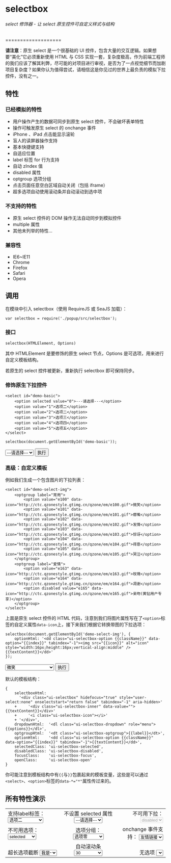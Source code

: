 #	selectbox

######	select 修饰器 - 让 select 原生控件可自定义样式与结构

===================

**请注意**：原生 select 是一个很基础的 UI 控件，包含大量的交互逻辑。如果想要“美化”它必须重新使用 HTML 与 CSS 实现一套，复杂度极高，作为前端工程师的我们应该了解其利弊，尽可能的对项目进行审视，是否为了一点视觉细节而加剧项目复杂度？如果你认为值得尝试，请相信这是你见过的世界上最负责的模拟下拉控件，没有之一。

##	特性

###	已经模拟的特性

* 用户操作产生的数据可同步到原生 select 控件，不会破坏表单特性
* 操作可触发原生 select 的 onchange 事件
* iPhone 、iPad 点击能显示滚轮
* 盲人的读屏器操作支持
* 基本快捷键支持
* 自适应位置
* label 标签 for 行为支持
* 自动 zIndex 值
* disabled 属性
* optgroup 选项分组
* 点击页面任意空白区域自动关闭（包括 iframe）
* 超多选项自动使用滚动条并自动滚动到选中项

###	不支持的特性

* 原生 select 控件的 DOM 操作无法自动同步到模拟控件
* multiple 属性
* 其他未列举的特性…

###	兼容性

* IE6~IE11
* Chrome
* Firefox
* Safari
* Opera

##	调用

在模块中引入 selectbox（使用 RequireJS 或 SeaJS 加载）：

```
var selectbox = require('./popup/src/selectbox');
```

###	接口

```
selectbox(HTMLElement, Options)
```

其中 HTMLElement 是要修饰的原生 select 节点，Options 是可选项，用来进行自定义模板结构。

若原生的 select 控件被更新，重新执行 selectbox 即可保持同步。

###	修饰原生下拉控件

```
<select id="demo-basic">
	<option selected value="0">---请选择---</option>
	<option value="1">选项二</option>
	<option value="2">选项二</option>
	<option value="3">选项三</option>
	<option value="4">选项四</option>
	<option value="5">选项五</option>
</select>
```

```
selectbox(document.getElementById('demo-basic'));
```

<select id="demo-basic">
	<option selected value="0">---请选择---</option>
	<option value="1">选项二</option>
	<option value="2">选项二</option>
	<option value="3">选项三</option>
	<option value="4">选项四</option>
	<option value="5">选项五</option>
</select> <button id="start-demo-basic">执行</button>

###	高级：自定义模板

例如我们生成一个包含图片的下拉列表：

```
<select id="demo-select-img">
	<optgroup label="常用">
		<option value="e100" data-icon="http://ctc.qzonestyle.gtimg.cn/qzone/em/e100.gif">微笑</option>
		<option value="e101" data-icon="http://ctc.qzonestyle.gtimg.cn/qzone/em/e101.gif">瘪嘴</option>
		<option value="e102" data-icon="http://ctc.qzonestyle.gtimg.cn/qzone/em/e102.gif">发情</option>
		<option value="e103" data-icon="http://ctc.qzonestyle.gtimg.cn/qzone/em/e103.gif">惊讶</option>
		<option value="e104" data-icon="http://ctc.qzonestyle.gtimg.cn/qzone/em/e104.gif">得意</option>
		<option value="e105" data-icon="http://ctc.qzonestyle.gtimg.cn/qzone/em/e105.gif">哭泣</option>
	</optgroup>
	<optgroup label="爱情">
		<option value="e163" data-icon="http://ctc.qzonestyle.gtimg.cn/qzone/em/e163.gif">玫瑰</option>
		<option value="e164" data-icon="http://ctc.qzonestyle.gtimg.cn/qzone/em/e164.gif">凋谢</option>
		<option disabled value="e165" data-icon="http://ctc.qzonestyle.gtimg.cn/qzone/em/e165.gif">亲吻(黄钻用户专享)</option>
	</optgroup>
</select>
```

上面是原生 select 控件的 HTML 代码，注意到我们将图片属性写在了``<option>``标签的自定义属性``data-icon``上，接下来我们根据它转换带图的下拉选项：

```
selectbox(document.getElementById('demo-select-img'), {
	optionHtml: '<dd class="ui-selectbox-option {{className}}" data-option="{{index}}" tabindex="-1"><img src="{{icon}}" alt="icon" style="width:16px;height:16px;vertical-align:middle" /> {{textContent}}</dd>'
});
```

<select id="demo-diy">
	<optgroup label="常用">
		<option value="e100" data-icon="http://ctc.qzonestyle.gtimg.cn/qzone/em/e100.gif">微笑</option>
		<option value="e101" data-icon="http://ctc.qzonestyle.gtimg.cn/qzone/em/e101.gif">瘪嘴</option>
		<option value="e102" data-icon="http://ctc.qzonestyle.gtimg.cn/qzone/em/e102.gif">发情</option>
		<option value="e103" data-icon="http://ctc.qzonestyle.gtimg.cn/qzone/em/e103.gif">惊讶</option>
		<option value="e104" data-icon="http://ctc.qzonestyle.gtimg.cn/qzone/em/e104.gif">得意</option>
		<option value="e105" data-icon="http://ctc.qzonestyle.gtimg.cn/qzone/em/e105.gif">哭泣</option>
	</optgroup>
	<optgroup label="爱情">
		<option value="e163" data-icon="http://ctc.qzonestyle.gtimg.cn/qzone/em/e163.gif">玫瑰</option>
		<option value="e164" data-icon="http://ctc.qzonestyle.gtimg.cn/qzone/em/e164.gif">凋谢</option>
		<option disabled value="e165" data-icon="http://ctc.qzonestyle.gtimg.cn/qzone/em/e165.gif">亲吻(黄钻用户专享)</option>
	</optgroup>
</select> <button id="start-demo-diy">执行</button>

默认的模板结构：

```
{
    selectboxHtml:
      '<div class="ui-selectbox" hidefocus="true" style="user-select:none" onselectstart="return false" tabindex="-1" aria-hidden>'
    +     '<div class="ui-selectbox-inner" data-value="">{{textContent}}</div>'
    +     '<i class="ui-selectbox-icon"></i>'
    + '</div>',
    dropdownHtml:  '<dl class="ui-selectbox-dropdown" role="menu">{{options}}</dl>',
    optgroupHtml:  '<dt class="ui-selectbox-optgroup">{{label}}</dt>',
    optionHtml:    '<dd class="ui-selectbox-option {{className}}" data-option="{{index}}" tabindex="-1">{{textContent}}</dd>',
    selectedClass: 'ui-selectbox-selected',
    disabledClass: 'ui-selectbox-disabled',
    focusClass:    'ui-selectbox-focus',
    openClass:     'ui-selectbox-open'
}
```

你可能注意到模板结构中有``{{``与``}}``包裹起来的模板变量，这些是可以通过``<select>``、``<option>``标签的``data-*="*"``属性传过来的。

##	所有特性演示

<table id="test" style="width:100%; height:100%">
	<tr>
		<td style="text-align: left; vertical-align: top;">
			<label for="test-select">支持label标签：</label>
			<select id="test-select">
				<option value="0">---请选择---</option>
				<option value="1">选项二</option>
				<option selected value="2">选项二</option>
				<option value="3">&#60;s&#62;选项三&#60;/s&#62;</option>
				<option value="4"><s>选项四</s></option>
				<option value="5">选项五</option>
			</select>
		</td>
		<td style="text-align: center; vertical-align: top;">
			<label for="test-select-selected">不设置 selected 属性</label>
			<select id="test-select-selected">
				<option value="0">---请选择---</option>
				<option value="1">选项二</option>
				<option value="2">选项二</option>
				<option value="3">选项三</option>
				<option value="4">选项四</option>
				<option value="5">选项五</option>
			</select>
		</td>
		<td style="text-align: right; vertical-align: top;">
			<label for="test-select-disabled">不可用下拉：</label>
			<select disabled id="test-select-disabled">
				<option selected value="0">disabled</option>
				<option value="1">选项二</option>
				<option value="2">选项二</option>
				<option value="3">选项三</option>
				<option value="4">选项四</option>
				<option value="5">选项五</option>
			</select>
		</td>
	</tr>
	<tr>
		<td style="text-align: left; vertical-align: middle;">
			<label for="test-option-disabled">不可用选项：</label>
			<select id="test-option-disabled">
				<option value="0">---请选择---</option>
				<option value="1">选项二</option>
				<option selected value="2">selected</option>
				<option value="3">选项三</option>
				<option disabled value="4">disabled</option>
				<option value="5">选项五</option>
			</select>
		</td>
		<td style="text-align: center; vertical-align: middle;">
			<label for="test-optgroup">选项分组：</label>
			<select id="test-optgroup">
				<optgroup label="我是A组">
					<option value="0">选项零</option>
					<option value="1">选项二</option>
					<option value="2">选项二</option>
					<option value="3">选项三</option>
					<option value="4">选项四</option>
					<option value="5">选项五</option>
				</optgroup>
				<optgroup label="我是B组">
					<option value ="mercedes">Mercedes</option>
					<option value ="audi">Audi</option>
				</optgroup>
			</select>
		</td>
		<td style="text-align: right; vertical-align: middle;">
			<label for="test-onchange">onchange 事件支持：</label>
			<select id="test-onchange" onchange="location.href=this.value">
				<option value="javascript:;">友情链接</option>
				<option value="https://github.com">Github</option>
				<option value="http://google.com">Google</option>
				<option value="http://qq.com">腾讯</option>
				<option value="http://baidu.com">百度</option>
			</select>
		</td>
	</tr>
	<tr>
		<td style="text-align: left; vertical-align: bottom;">
			<label for="test-cut">超长选项截断</label>
			<select id="test-cut" style="width:4em">
				<option value="0">---请选择---</option>
				<option value="1">选项二</option>
				<option selected value="2">我是一个超长的选项</option>
				<option value="3">选项三</option>
				<option value="4">选项四</option>
				<option value="5">选项五</option>
			</select>
		</td>
		<td style="text-align: center; vertical-align: bottom;">
			<label for="test-numerous">自动滚动条</label>
			<select id="test-numerous">
				<option value="0">---请选择---</option>
				<option value="1">1</option>
				<option value="2">2</option>
				<option value="3">3</option>
				<option value="4">4</option>
				<option value="5">5</option>
				<option value="6">6</option>
				<option value="7">7</option>
				<option value="8">8</option>
				<option value="9">9</option>
				<option value="10">10</option>
				<option value="11">11</option>
				<option value="12">12</option>
				<option value="13">13</option>
				<option value="14">14</option>
				<option value="15">15</option>
				<option value="16">16</option>
				<option value="17">17</option>
				<option value="18">18</option>
				<option value="19">19</option>
				<option value="20">20</option>
				<option value="21">21</option>
				<option value="22">22</option>
				<option value="23">23</option>
				<option value="24">24</option>
				<option value="25">25</option>
				<option value="26">26</option>
				<option value="27">27</option>
				<option value="28">28</option>
				<option value="29">29</option>
				<option selected value="30">30</option>
				<option value="31">31</option>
				<option value="32">32</option>
				<option value="33">33</option>
				<option value="34">34</option>
				<option value="35">35</option>
				<option value="36">36</option>
				<option value="37">37</option>
				<option value="38">38</option>
				<option value="39">39</option>
				<option value="40">40</option>
				<option value="41">41</option>
				<option value="42">42</option>
				<option value="43">43</option>
				<option value="44">44</option>
				<option value="45">45</option>
				<option value="46">46</option>
				<option value="47">47</option>
				<option value="48">48</option>
				<option value="49">49</option>
				<option value="50">50</option>
				<option value="51">51</option>
				<option value="52">52</option>
				<option value="53">53</option>
				<option value="54">54</option>
				<option value="55">55</option>
				<option value="56">56</option>
				<option value="57">57</option>
				<option value="58">58</option>
				<option value="59">59</option>
				<option value="60">60</option>
			</select>
		</td>
		<td style="text-align: right; vertical-align: bottom;">
			<label for="test-none">无选项</label>
			<select id="test-none">
			</select>
		</td>
	</tr>
</table>

[新页面打开](../test/selectbox.html)


<!--[SeaJS code]-->
<script src="../lib/sea.js"></script>
<script>
seajs.config({
  alias: {
	"jquery": "jquery-1.10.2.js"
  }
});
seajs.use(['jquery', '../src/selectbox'], function ($, selectbox) {
    $('#start-demo-basic').one('click', function () {
        selectbox(document.getElementById('demo-basic'));
        this.disabled = true;
    });
    $('#start-demo-diy').one('click', function () {
        selectbox(document.getElementById('demo-diy'), {
            optionHtml: '<dd class="ui-selectbox-option {{className}}" data-option="{{index}}" tabindex="-1"><img src="{{icon}}" alt="icon" style="width:16px;height:16px;vertical-align:middle" /> {{textContent}}</dd>'
        });
        this.disabled = true;
    });
    
    $('html, body').css('height', '100%');
    
    $('#test select').each(function () {
        selectbox(this);
    });
});
</script>
<!--[/SeaJS code]-->

<!--[RequireJS code]
<script src="../lib/require.js"></script>
<script>
require.config({
	paths: {
		jquery: '../lib/jquery-1.10.2'
	}
});
require(['jquery', '../src/selectbox'], function ($, selectbox) {
    
    $('#start-demo-basic').one('click', function () {
        selectbox(document.getElementById('demo-basic'));
        this.disabled = true;
    });
    $('#start-demo-diy').one('click', function () {
        selectbox(document.getElementById('demo-diy'), {
            optionHtml: '<dd class="ui-selectbox-option {{className}}" data-option="{{index}}" tabindex="-1"><img src="{{icon}}" alt="icon" style="width:16px;height:16px;vertical-align:middle" /> {{textContent}}</dd>'
        });
        this.disabled = true;
    });
    
    $('html, body').css('height', '100%');
    
    $('#test select').each(function () {
        selectbox(this);
    });
});
</script>
[/RequireJS code]-->